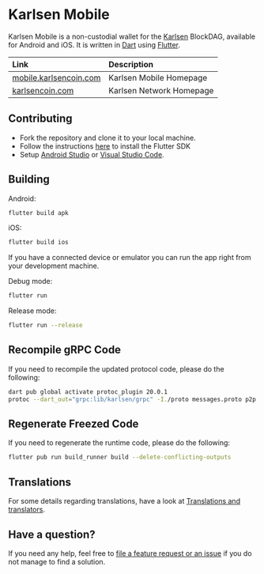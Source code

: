 # Karlsen Mobile

Karlsen Mobile is a non-custodial wallet for the [Karlsen](https://karlsennetwork.com)
BlockDAG, available for Android and iOS. It is written in
[Dart](https://dart.dev) using [Flutter](https://flutter.dev).

| Link                                                     | Description              |
|:---------------------------------------------------------|:-------------------------|
| [mobile.karlsencoin.com](https://mobile.karlsencoin.com) | Karlsen Mobile Homepage  |
| [karlsencoin.com](https://karlsencoin.com)               | Karlsen Network Homepage |

## Contributing

* Fork the repository and clone it to your local machine.
* Follow the instructions [here](https://flutter.io/docs/get-started/install)
  to install the Flutter SDK
* Setup [Android Studio](https://flutter.io/docs/development/tools/android-studio)
  or [Visual Studio Code](https://flutter.io/docs/development/tools/vs-code).

## Building

Android:

```bash
flutter build apk
```

iOS:

```bash
flutter build ios
```

If you have a connected device or emulator you can run the app
right from your development machine.

Debug mode:

```bash
flutter run
``` 

Release mode:

```bash
flutter run --release
```

## Recompile gRPC Code

If you need to recompile the updated protocol code, please do the
following:

```bash
dart pub global activate protoc_plugin 20.0.1
protoc --dart_out="grpc:lib/karlsen/grpc" -I./proto messages.proto p2p.proto rpc.proto --plugin ~/.pub-cache/bin/protoc-gen-dart
```

## Regenerate Freezed Code

If you need to regenerate the runtime code, please do the following:

```bash
flutter pub run build_runner build --delete-conflicting-outputs
```

## Translations

For some details regarding translations, have a look at
[Translations and translators](./TRANSLATORS.md).

## Have a question?

If you need any help, feel free to [file a feature request or an issue](https://github.com/karlsen-network/karlsen-mobile/issues/new/choose)
if you do not manage to find a solution.
